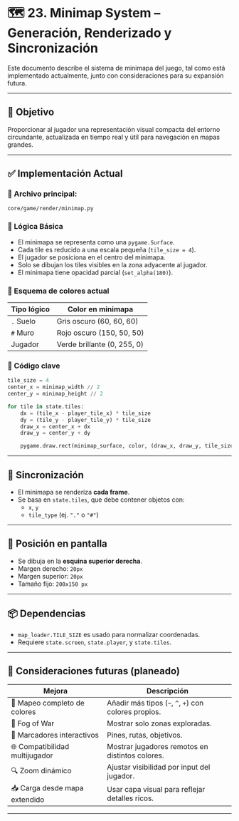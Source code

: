 # 🗺️ 23. Minimap System – Generación, Renderizado y Sincronización

Este documento describe el sistema de minimapa del juego, tal como está implementado actualmente, junto con consideraciones para su expansión futura.

---

## 🎯 Objetivo

Proporcionar al jugador una representación visual compacta del entorno circundante, actualizada en tiempo real y útil para navegación en mapas grandes.

---

## ✅ Implementación Actual

### 📄 Archivo principal:
```text
core/game/render/minimap.py
```

### 🧠 Lógica Básica

- El minimapa se representa como una `pygame.Surface`.
- Cada tile es reducido a una escala pequeña (`tile_size = 4`).
- El jugador se posiciona en el centro del minimapa.
- Solo se dibujan los tiles visibles en la zona adyacente al jugador.
- El minimapa tiene opacidad parcial (`set_alpha(180)`).

### 🎨 Esquema de colores actual

| Tipo lógico | Color en minimapa  |
|-------------|--------------------|
| `.` Suelo   | Gris oscuro (60, 60, 60) |
| `#` Muro    | Rojo oscuro (150, 50, 50) |
| Jugador     | Verde brillante (0, 255, 0) |

### 🧾 Código clave
```python
tile_size = 4
center_x = minimap_width // 2
center_y = minimap_height // 2

for tile in state.tiles:
    dx = (tile_x - player_tile_x) * tile_size
    dy = (tile_y - player_tile_y) * tile_size
    draw_x = center_x + dx
    draw_y = center_y + dy

    pygame.draw.rect(minimap_surface, color, (draw_x, draw_y, tile_size, tile_size))
```

---

## 🧪 Sincronización

- El minimapa se renderiza **cada frame**.
- Se basa en `state.tiles`, que debe contener objetos con:
  - `x`, `y`
  - `tile_type` (ej. `"."` o `"#"`)

---

## 📍 Posición en pantalla

- Se dibuja en la **esquina superior derecha**.
- Margen derecho: `20px`
- Margen superior: `20px`
- Tamaño fijo: `200x150 px`

---

## 📦 Dependencias

- `map_loader.TILE_SIZE` es usado para normalizar coordenadas.
- Requiere `state.screen`, `state.player`, y `state.tiles`.

---

## 🧭 Consideraciones futuras (planeado)

| Mejora                           | Descripción |
|----------------------------------|-------------|
| 🎨 Mapeo completo de colores     | Añadir más tipos (`~`, `^`, `+`) con colores propios. |
| 🧠 Fog of War                     | Mostrar solo zonas exploradas. |
| 📍 Marcadores interactivos       | Pines, rutas, objetivos. |
| 🌐 Compatibilidad multijugador   | Mostrar jugadores remotos en distintos colores. |
| 🔍 Zoom dinámico                 | Ajustar visibilidad por input del jugador. |
| 📥 Carga desde mapa extendido    | Usar capa visual para reflejar detalles ricos. |

---